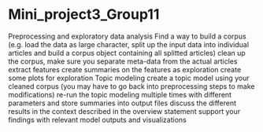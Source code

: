 # Mini_project3_Group11
Preprocessing and exploratory data analysis
Find a way to build a corpus (e.g. load the data as large character, split up the input data into individual articles and build a corpus object containing all splitted articles)
clean up the corpus, make sure you separate meta-data from the actual articles
extract features
create summaries on the features as exploration
create some plots for exploration
Topic modeling
create a topic model using your cleaned corpus (you may have to go back into preprocessing steps to make modifications)
re-run the topic modeling multiple times with different parameters and store summaries into output files
discuss the different results in the context described in the overview statement
support your findings with relevant model outputs and visualizations
